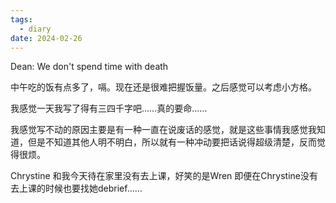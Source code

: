 ```yaml
---
tags:
  - diary
date: 2024-02-26
---
```

Dean: We don't spend time with death

中午吃的饭有点多了，嗝。现在还是很难把握饭量。之后感觉可以考虑小方格。

我感觉一天我写了得有三四千字吧……真的要命……

我感觉写不动的原因主要是有一种一直在说废话的感觉，就是这些事情我感觉我知道，但是不知道其他人明不明白，所以就有一种冲动要把话说得超级清楚，反而觉得很烦。

Chrystine 和我今天待在家里没有去上课，好笑的是Wren 即便在Chrystine没有去上课的时候也要找她debrief……